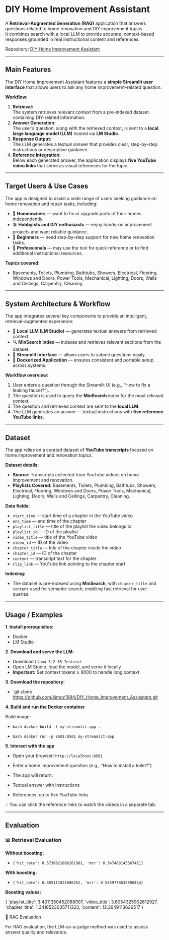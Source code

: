 # DIY Home Improvement Assistant

A **Retrieval-Augmented Generation (RAG)** application that answers questions related to home renovation and DIY improvement topics.  
It combines search with a local LLM to provide accurate, context-based responses grounded in real instructional content and references.

Repository: [DIY Home Improvement Assistant](https://github.com/kimoz1994/DIY_Home_Improvement_Assisstant/tree/main)

---

## Main Features

The DIY Home Improvement Assistant features a **simple Streamlit user interface** that allows users to ask any home improvement–related question.  

**Workflow:**
1. **Retrieval:**  
   The system retrieves relevant context from a pre-indexed dataset containing DIY-related information.
2. **Answer Generation:**  
   The user’s question, along with the retrieved context, is sent to a **local large language model (LLM)** hosted via **LM Studio**.
3. **Response Output:**  
   The LLM generates a textual answer that provides clear, step-by-step instructions or descriptive guidance.
4. **Reference Integration:**  
   Below each generated answer, the application displays **five YouTube video links** that serve as visual references for the topic.

---

## Target Users & Use Cases

The app is designed to assist a wide range of users seeking guidance on home renovation and repair tasks, including:

- 🏡 **Homeowners** — want to fix or upgrade parts of their homes independently.  
- 🛠️ **Hobbyists and DIY enthusiasts** — enjoy hands-on improvement projects and want reliable guidance.  
- 🧰 **Beginners** — need step-by-step support for new home renovation tasks.  
- 👷 **Professionals** — may use the tool for quick reference or to find additional instructional resources.

**Topics covered:**  
- Basements, Toilets, Plumbing, Bathtubs, Showers, Electrical, Flooring, Windows and Doors, Power Tools, Mechanical, Lighting, Doors, Walls and Ceilings, Carpentry, Cleaning

---

## System Architecture & Workflow

The app integrates several key components to provide an intelligent, retrieval-augmented experience:

- 🧠 **Local LLM (LM Studio)** — generates textual answers from retrieved context.  
- 🔍 **MinSearch Index** — indexes and retrieves relevant sections from the dataset.  
- 💬 **Streamlit Interface** — allows users to submit questions easily.  
- 🐳 **Dockerized Application** — ensures consistent and portable setup across systems.

**Workflow overview:**
1. User enters a question through the Streamlit UI (e.g., “How to fix a leaking faucet?”).  
2. The question is used to query the **MinSearch** index for the most relevant context.  
3. The question and retrieved context are sent to the **local LLM**.  
4. The LLM generates an answer — textual instructions with **five reference YouTube links**.

---

## Dataset

The app relies on a curated dataset of **YouTube transcripts** focused on home improvement and renovation topics.

**Dataset details:**
- **Source:** Transcripts collected from YouTube videos on home improvement and renovation.  
- **Playlists Covered:** Basements, Toilets, Plumbing, Bathtubs, Showers, Electrical, Flooring, Windows and Doors, Power Tools, Mechanical, Lighting, Doors, Walls and Ceilings, Carpentry, Cleaning.  

**Data fields:**
- `start_time` — start time of a chapter in the YouTube video  
- `end_time` — end time of the chapter  
- `playlist_title` — title of the playlist the video belongs to  
- `playlist_id` — ID of the playlist  
- `video_title` — title of the YouTube video  
- `video_id` — ID of the video  
- `chapter_title` — title of the chapter inside the video  
- `chapter_id` — ID of the chapter  
- `content` — transcript text for the chapter  
- `clip_link` — YouTube link pointing to the chapter start  

**Indexing:**  
- The dataset is pre-indexed using **MinSearch**, with `chapter_title` and `content` used for semantic search, enabling fast retrieval for user queries.

---

## Usage / Examples

**1. Install prerequisites:**  
- Docker  
- LM Studio

**2. Download and serve the LLM:**  
- Download `Llama-3.2-3B-Instruct`  
- Open LM Studio, load the model, and serve it locally  
- **Important:** Set context tokens ≥ 9000 to handle long context  

**3. Download the repository:**

- `git clone https://github.com/kimoz1994/DIY_Home_Improvement_Assisstant.git

**4. Build and run the Docker container**

Build image:

- `bash docker build -t my-streamlit-app .`

- `bash docker run -p 8501:8501 my-streamlit-app`

**5. Interact with the app**

- Open your browser: `http://localhost:8501`

- Enter a home improvement question (e.g., “How to install a toilet?”)


- The app will return:

- Textual answer with instructions

- References: up to five YouTube links

💡 You can click the reference links to watch the videos in a separate tab.


---

## Evaluation

### 📊 Retrieval Evaluation

**Without boosting:**
- `{'hit_rate': 0.5736821086261981, 'mrr': 0.347409145367411}`

**With boosting:**

- `{'hit_rate': 0.805111821086262, 'mrr': 0.5459778639890454}`

**Boosting values:**

{
  'playlist_title': 3.4311350452088907,
  'video_title': 3.6054325902612927,
  'chapter_title': 1.3418523035711323,
  'content': 12.3649113626517
}


🧠 RAG Evaluation

For RAG evaluation, the LLM-as-a-judge method was used to assess answer quality and relevance.


